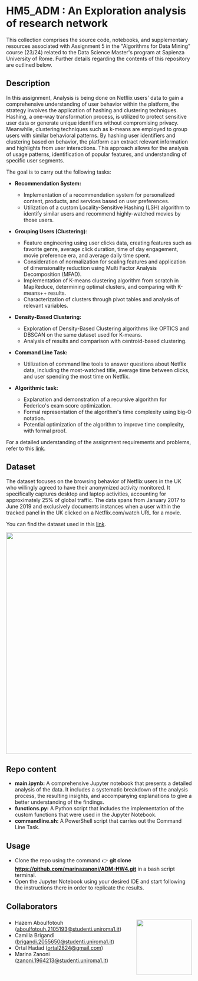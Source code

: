 # HM5_ADM : An Exploration analysis of research network
This collection comprises the source code, notebooks, and supplementary resources associated with Assignment 5 in the "Algorithms for Data Mining" course (23/24) related to the Data Science Master's program at Sapienza University of Rome. Further details regarding the contents of this repository are outlined below.

## Description

In this assignment, Analysis is being done on Netflix users' data to gain a comprehensive understanding of user behavior within the platform, the strategy involves the application of hashing and clustering techniques. Hashing, a one-way transformation process, is utilized to protect sensitive user data or generate unique identifiers without compromising privacy. Meanwhile, clustering techniques such as k-means are employed to group users with similar behavioral patterns. By hashing user identifiers and clustering based on behavior, the platform can extract relevant information and highlights from user interactions. This approach allows for the analysis of usage patterns, identification of popular features, and understanding of specific user segments.


The goal is to carry out the following tasks:
- **Recommendation System:**
  - Implementation of a recommendation system for personalized content, products, and services based on user preferences.
  - Utilization of a custom Locality-Sensitive Hashing (LSH) algorithm to identify similar users and recommend highly-watched movies by those users.
  
- **Grouping Users (Clustering)**:

  - Feature engineering using user clicks data, creating features such as favorite genre, average click duration, time of day engagement, movie preference era, and     average daily time spent.
  - Consideration of normalization for scaling features and application of dimensionality reduction using Multi Factor Analysis Decomposition (MFAD).
  - Implementation of K-means clustering algorithm from scratch in MapReduce, determining optimal clusters, and comparing with K-means++ results.
  - Characterization of clusters through pivot tables and analysis of relevant variables.
  
- **Density-Based Clustering:**
  - Exploration of Density-Based Clustering algorithms like OPTICS and DBSCAN on the same dataset used for K-means.
  - Analysis of results and comparison with centroid-based clustering.
    
- **Command Line Task:**

  - Utilization of command line tools to answer questions about Netflix data, including the most-watched title, average time between clicks, and user spending the most time on Netflix.
    
- **Algorithmic task:**
  - Explanation and demonstration of a recursive algorithm for Federico's exam score optimization.
  - Formal representation of the algorithm's time complexity using big-O notation.
  - Potential optimization of the algorithm to improve time complexity, with formal proof.


For a detailed understanding of the assignment requirements and problems, refer to this [link](https://github.com/Sapienza-University-Rome/ADM/tree/master/2023/Homework_4).



## Dataset
  The dataset focuses on the browsing behavior of Netflix users in the UK who willingly agreed to have their anonymized activity monitored. It specifically captures desktop and laptop activities, accounting for approximately 25% of global traffic. The data spans from January 2017 to June 2019 and exclusively documents instances when a user within the tracked panel in the UK clicked on a Netflix.com/watch URL for a movie. 

You can find the dataset used in this [link](https://www.kaggle.com/datasets/vodclickstream/netflix-audience-behaviour-uk-movies).

<p align="center">
<img src="https://recoai.net/wp-content/uploads/2022/04/netflix.jpg" width = 600>
</p>

## Repo content

- **main.ipynb:** A comprehensive Jupyter notebook that presents a detailed analysis of the data. It includes a systematic breakdown of the analysis process, the resulting insights, and accompanying explanations to give a better understanding of the findings.
- **functions.py:** A Python script that includes the implementation of the custom functions that were used in the Jupyter Notebook.
- **commandline.sh:** A PowerShell script that carries out the Command Line Task.


## Usage
- Clone the repo using the command 👉 **git clone https://github.com/marinazanoni/ADM-HW4.git** in a bash script terminal.
- Open the Jupyter Notebook using your desired IDE and start following the instructions there in order to replicate the results.

## Collaborators
### <img src="/images/robot.png" width="150" height="150" align="right" />
- Hazem Aboulfotouh (aboulfotouh.2105193@studenti.uniroma1.it)
- Camilla Brigandì (brigandi.2055650@studenti.uniroma1.it)
- Ortal Hadad (ortal2824@gmail.com)
- Marina Zanoni (zanoni.1964213@studenti.uniroma1.it)

